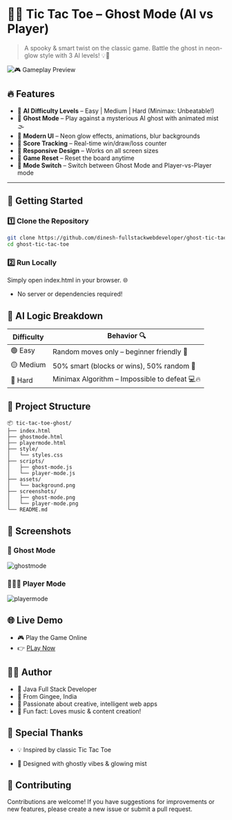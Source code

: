 # 👻✨ Tic Tac Toe – Ghost Mode (AI vs Player)

> A spooky & smart twist on the classic game. Battle the ghost in neon-glow style with 3 AI levels! 💡🧠

![🎮 Gameplay Preview](https://github.com/user-attachments/assets/e541a09b-864a-4cfb-b8db-a7f80c4b5f44) <!-- Replace with your actual image path -->

## 🔥 Features

- 🧠 **AI Difficulty Levels** – Easy | Medium | Hard (Minimax: Unbeatable!)
- 👻 **Ghost Mode** – Play against a mysterious AI ghost with animated mist 🌫️
- 🎨 **Modern UI** – Neon glow effects, animations, blur backgrounds
- 💯 **Score Tracking** – Real-time win/draw/loss counter
- 📱 **Responsive Design** – Works on all screen sizes
- 🔁 **Game Reset** – Reset the board anytime
- 🔄 **Mode Switch** – Switch between Ghost Mode and Player-vs-Player mode

---

## 🚀 Getting Started

### 1️⃣ Clone the Repository
```bash
git clone https://github.com/dinesh-fullstackwebdeveloper/ghost-tic-tac-toe.git
cd ghost-tic-tac-toe
```

### 2️⃣ Run Locally

Simply open index.html in your browser. 🌐

- No server or dependencies required!

## 🧠 AI Logic Breakdown

| Difficulty | Behavior 🔍                                   |
| ---------- | --------------------------------------------- |
| 🟢 Easy    | Random moves only – beginner friendly 🎲      |
| 🟡 Medium  | 50% smart (blocks or wins), 50% random 🤔     |
| 🔴 Hard    | Minimax Algorithm – Impossible to defeat 💻🔥 |

## 📁 Project Structure

```
📦 tic-tac-toe-ghost/
├── index.html
├── ghostmode.html
├── playermode.html
├── style/
│   └── styles.css
├── scripts/
│   ├── ghost-mode.js
│   └── player-mode.js
├── assets/
│   └── background.png
├── screenshots/
│   ├── ghost-mode.png
│   └── player-mode.png
└── README.md
```

## 📸 Screenshots

### 🧛 Ghost Mode

![ghostmode](https://github.com/user-attachments/assets/da45b33e-8989-40dd-852e-13cffabfd1e7)

### 🧑‍🤝‍🧑 Player Mode

![playermode](https://github.com/user-attachments/assets/67fded74-4d42-4e5f-b23b-c23c938b44a0)

## 🌐 Live Demo 

- 🎮 Play the Game Online
- 👉 [PLay Now](https://ghost-tic-tac-toe.netlify.app/)

## 👨‍💻 Author

- 💼 Java Full Stack Developer
- 📍 From Gingee, India
- 🎯 Passionate about creative, intelligent web apps
- 🎵 Fun fact: Loves music & content creation!

## 🙌 Special Thanks

- 💡 Inspired by classic Tic Tac Toe

- 👻 Designed with ghostly vibes & glowing mist

## 🤝 Contributing

Contributions are welcome! If you have suggestions for improvements or new features, please create a new issue or submit a pull request.



